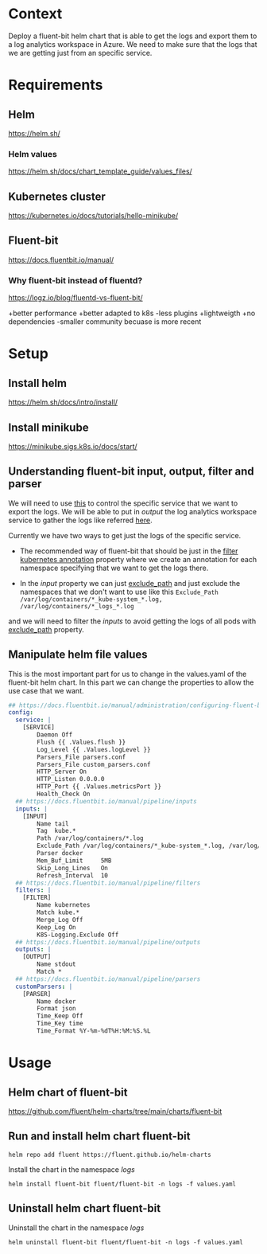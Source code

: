 # Context

Deploy a fluent-bit helm chart that is able to get the logs and export them to a log analytics workspace in Azure. We need to make sure that the logs that we are getting just from an specific service.

# Requirements

## Helm

https://helm.sh/

### Helm values

https://helm.sh/docs/chart_template_guide/values_files/

## Kubernetes cluster

https://kubernetes.io/docs/tutorials/hello-minikube/

## Fluent-bit

https://docs.fluentbit.io/manual/

### Why fluent-bit instead of fluentd?

https://logz.io/blog/fluentd-vs-fluent-bit/

+better performance
+better adapted to k8s
-less plugins
+lightweigth
+no dependencies
-smaller community becuase is more recent

# Setup

## Install helm

https://helm.sh/docs/intro/install/

## Install minikube

https://minikube.sigs.k8s.io/docs/start/

## Understanding fluent-bit input, output, filter and parser

We will need to use [this](https://docs.fluentbit.io/manual/pipeline/inputs) to control the specific service that we want to export the logs. We will be able to put in *output* the log analytics workspace service to gather the logs like referred [here](https://docs.fluentbit.io/manual/pipeline/outputs/azure).

Currently we have two ways to get just the logs of the specific service.

* The recommended way of fluent-bit that should be just in the [filter kubernetes annotation](https://docs.fluentbit.io/manual/pipeline/filters/kubernetes#kubernetes-annotations) property where we create an annotation for each namespace specifying that we want to get the logs there.

* In the *input* property we can just [exclude_path](https://docs.fluentbit.io/manual/pipeline/inputs/tail) and just exclude the namespaces that we don't want to use like this `Exclude_Path /var/log/containers/*_kube-system_*.log, /var/log/containers/*_logs_*.log`

 and we will need to filter the *inputs* to avoid getting the logs of all pods with [exclude_path](https://docs.fluentbit.io/manual/pipeline/inputs/tail) property.

## Manipulate helm file values

This is the most important part for us to change in the values.yaml of the fluent-bit helm chart. In this part we can change the properties to allow the use case that we want.

```yaml
## https://docs.fluentbit.io/manual/administration/configuring-fluent-bit/configuration-file
config:
  service: |
    [SERVICE]
        Daemon Off
        Flush {{ .Values.flush }}
        Log_Level {{ .Values.logLevel }}
        Parsers_File parsers.conf
        Parsers_File custom_parsers.conf
        HTTP_Server On
        HTTP_Listen 0.0.0.0
        HTTP_Port {{ .Values.metricsPort }}
        Health_Check On
  ## https://docs.fluentbit.io/manual/pipeline/inputs
  inputs: |
    [INPUT]
        Name tail
        Tag  kube.*
        Path /var/log/containers/*.log
        Exclude_Path /var/log/containers/*_kube-system_*.log, /var/log/containers/*_logs_*.log
        Parser docker
        Mem_Buf_Limit     5MB
        Skip_Long_Lines   On
        Refresh_Interval  10
  ## https://docs.fluentbit.io/manual/pipeline/filters
  filters: |
    [FILTER]
        Name kubernetes
        Match kube.*
        Merge_Log Off
        Keep_Log On
        K8S-Logging.Exclude Off
  ## https://docs.fluentbit.io/manual/pipeline/outputs
  outputs: |
    [OUTPUT]
        Name stdout
        Match *
  ## https://docs.fluentbit.io/manual/pipeline/parsers
  customParsers: |
    [PARSER]
        Name docker
        Format json
        Time_Keep Off
        Time_Key time
        Time_Format %Y-%m-%dT%H:%M:%S.%L
```

# Usage

##  Helm chart of fluent-bit

https://github.com/fluent/helm-charts/tree/main/charts/fluent-bit

## Run and install helm chart fluent-bit

`helm repo add fluent https://fluent.github.io/helm-charts`

Install the chart in the namespace *logs*

`helm install fluent-bit fluent/fluent-bit -n logs -f values.yaml`

## Uninstall helm chart fluent-bit

Uninstall the chart in the namespace *logs*

`helm uninstall fluent-bit fluent/fluent-bit -n logs -f values.yaml`